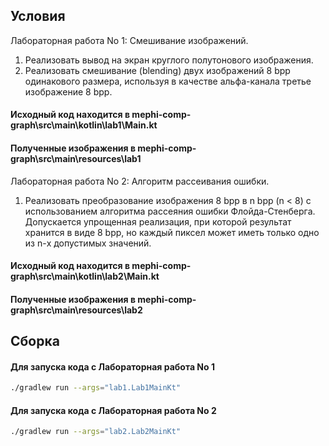 ## Условия
Лабораторная работа No 1: Смешивание изображений.
1. Реализовать вывод на экран круглого полутонового изображения.
2. Реализовать смешивание (blending) двух изображений 8 bpp одинакового размера,
   используя в качестве альфа-канала третье изображение 8 bpp.

#### Исходный код находится в mephi-comp-graph\src\main\kotlin\lab1\Main.kt <br>
#### Полученные изображения в mephi-comp-graph\src\main\resources\lab1


Лабораторная работа No 2: Алгоритм рассеивания ошибки.
1. Реализовать преобразование изображения 8 bpp в n bpp (n < 8) с использованием
   алгоритма рассеяния ошибки Флойда-Стенберга. Допускается упрощенная реализация,
   при которой результат хранится в виде 8 bpp, но каждый пиксел может иметь только одно
   из n-х допустимых значений.

#### Исходный код находится в mephi-comp-graph\src\main\kotlin\lab2\Main.kt<br>
#### Полученные изображения в mephi-comp-graph\src\main\resources\lab2

## Сборка
#### Для запуска кода с Лабораторная работа No 1
```bash
./gradlew run --args="lab1.Lab1MainKt" 
```

#### Для запуска кода с Лабораторная работа No 2
```bash
./gradlew run --args="lab2.Lab2MainKt" 
```